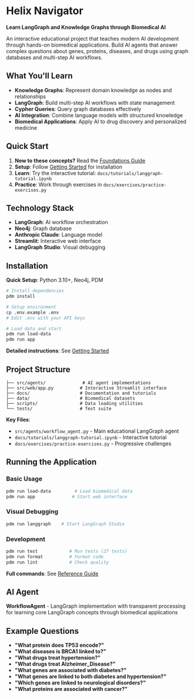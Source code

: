 # Helix Navigator

**Learn LangGraph and Knowledge Graphs through Biomedical AI**

An interactive educational project that teaches modern AI development through hands-on biomedical applications. Build AI agents that answer complex questions about genes, proteins, diseases, and drugs using graph databases and multi-step AI workflows.


## What You'll Learn

- **Knowledge Graphs**: Represent domain knowledge as nodes and relationships
- **LangGraph**: Build multi-step AI workflows with state management  
- **Cypher Queries**: Query graph databases effectively
- **AI Integration**: Combine language models with structured knowledge
- **Biomedical Applications**: Apply AI to drug discovery and personalized medicine

## Quick Start

1. **New to these concepts?** Read the [Foundations Guide](docs/foundations-and-background.md)
2. **Setup**: Follow [Getting Started](docs/getting-started.md) for installation
3. **Learn**: Try the interactive tutorial: `docs/tutorials/langgraph-tutorial.ipynb`
4. **Practice**: Work through exercises in `docs/exercises/practice-exercises.py`

## Technology Stack

- **LangGraph**: AI workflow orchestration
- **Neo4j**: Graph database
- **Anthropic Claude**: Language model
- **Streamlit**: Interactive web interface
- **LangGraph Studio**: Visual debugging

## Installation

**Quick Setup**: Python 3.10+, Neo4j, PDM

```bash
# Install dependencies
pdm install

# Setup environment
cp .env.example .env
# Edit .env with your API keys

# Load data and start
pdm run load-data
pdm run app
```

**Detailed instructions**: See [Getting Started](docs/getting-started.md)

## Project Structure

```
├── src/agents/              # AI agent implementations
├── src/web/app.py          # Interactive Streamlit interface
├── docs/                   # Documentation and tutorials
├── data/                   # Biomedical datasets
├── scripts/                # Data loading utilities
└── tests/                  # Test suite
```

**Key Files**:
- `src/agents/workflow_agent.py` - Main educational LangGraph agent
- `docs/tutorials/langgraph-tutorial.ipynb` - Interactive tutorial
- `docs/exercises/practice-exercises.py` - Progressive challenges

## Running the Application

### Basic Usage
```bash
pdm run load-data         # Load biomedical data
pdm run app              # Start web interface
```

### Visual Debugging
```bash
pdm run langgraph    # Start LangGraph Studio
```

### Development
```bash
pdm run test            # Run tests (27 tests)
pdm run format          # Format code
pdm run lint            # Check quality
```

**Full commands**: See [Reference Guide](docs/reference.md)

## AI Agent

**WorkflowAgent** - LangGraph implementation with transparent processing for learning core LangGraph concepts through biomedical applications

## Example Questions

- **"What protein does TP53 encode?"** 
- **"What diseases is BRCA1 linked to?"** 
- **"What drugs treat hypertension?"** 
- **"What drugs treat Alzheimer_Disease?"** 
- **"What genes are associated with diabetes?"** 
- **"What genes are linked to both diabetes and hypertension?"** 
- **"Which genes are linked to neurological disorders?"** 
- **"What proteins are associated with cancer?"** 

